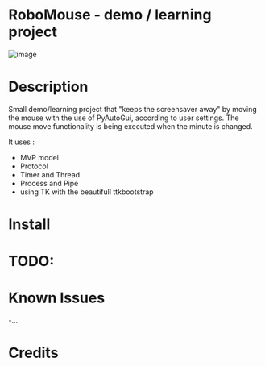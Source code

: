 # RoboMouse - demo / learning project 
![image](https://github.com/WerewolfC/RoboMouse/assets/136624525/d09e1995-c818-4d45-a3c9-b2e4882e23c0)

# Description
Small demo/learning project that "keeps the screensaver away" by moving the mouse with the use of PyAutoGui, according to user settings.
The mouse move functionality is being executed when the minute is changed.

It uses :
- MVP model
- Protocol
- Timer and Thread
- Process and Pipe
- using TK with the beautifull ttkbootstrap
  
# Install

# TODO:

# Known Issues
-...

# Credits

